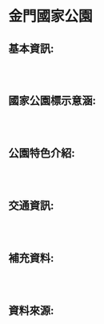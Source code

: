 <h1 class="header-level-1" >金門國家公園</h1>
<p>

<h2 class="header-level-2" >基本資訊:</h2>

<pre class="highlight"><code>

</code></pre>


<h2 class="header-level-2" >國家公園標示意涵:</h2>

<pre class="highlight"><code>

</code></pre>


<h2 class="header-level-2" >公園特色介紹:</h2>

<pre class="highlight"><code>

</code></pre>


<h2 class="header-level-2" >交通資訊:</h2>

<pre class="highlight"><code>

</code></pre>


<h2 class="header-level-2" >補充資料:</h2>

<pre class="highlight"><code>

</code></pre>


<h2 class="header-level-2" >資料來源:</h2>

<pre class="highlight"><code>

</code></pre>

